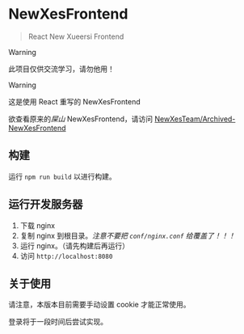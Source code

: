 # NewXesFrontend
> React New Xueersi Frontend

> [!WARNING]
> 此项目仅供交流学习，请勿他用！

> [!WARNING]
> 这是使用 React 重写的 NewXesFrontend
> 
> 欲查看原来的*屎山* NewXesFrontend，请访问 [NewXesTeam/Archived-NewXesFrontend](https://github/NewXesTeam/Archived-NewXesFrontend)

## 构建
运行 `npm run build` 以进行构建。

## 运行开发服务器
1. 下载 nginx
2. 复制 nginx 到根目录。*注意不要把 `conf/nginx.conf` 给覆盖了！！！*
3. 运行 nginx。（请先构建后再运行）
4. 访问 `http://localhost:8080`

## 关于使用
请注意，本版本目前需要手动设置 cookie 才能正常使用。

登录将于一段时间后尝试实现。

